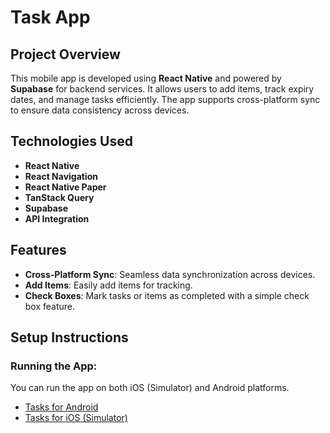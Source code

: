 # Task App  

## Project Overview  
This mobile app is developed using **React Native** and powered by **Supabase** for backend services. It allows users to add items, track expiry dates, and manage tasks efficiently. The app supports cross-platform sync to ensure data consistency across devices.  

## Technologies Used  
- **React Native**  
- **React Navigation**  
- **React Native Paper**  
- **TanStack Query**  
- **Supabase**  
- **API Integration**  

## Features  
- **Cross-Platform Sync**: Seamless data synchronization across devices.  
- **Add Items**: Easily add items for tracking.  
- **Check Boxes**: Mark tasks or items as completed with a simple check box feature.  

## Setup Instructions  
### Running the App:  
You can run the app on both iOS (Simulator) and Android platforms.  

- [Tasks for Android](https://github.com/smmnw/tasks/blob/main/canRunOnAndroid.apk)  
- [Tasks for iOS (Simulator)](https://github.com/smmnw/tasks/blob/main/canRunOnAndroid.apk)  
